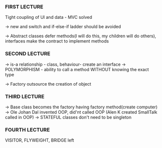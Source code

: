 ### FIRST LECTURE

Tight coupling of UI and data - MVC solved

-> new and switch and if-else-if ladder should be avoided

-> Abstract classes defer methods(I will do this, my children will do others), interfaces make the contract to implement methods

### SECOND LECTURE

-> is-a relationship - class, behaviour- create an interface
-> POLYMORPHISM - ability to call a method WITHOUT knowing the exact type

-> Factory outsource the creation of object

### THIRD LECTURE

-> Base class becomes the factory having factory method(create computer)
-> Ole Johan Dal invented OOP, did'nt called OOP (Alen K created SmallTalk called in OOP)
-> STATEFUL classes don't need to be singleton

### FOURTH LECTURE

VISITOR, FLYWEIGHT, BRIDGE left
